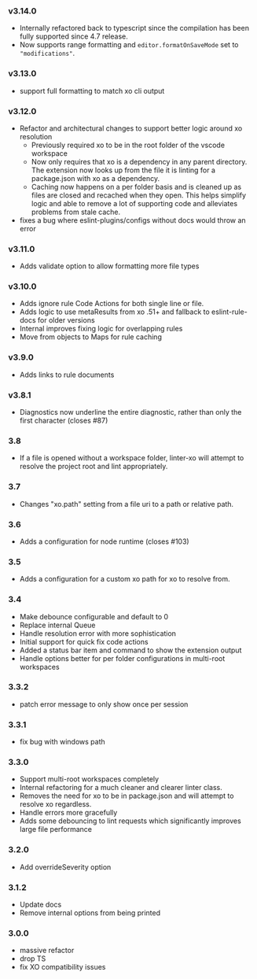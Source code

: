### v3.14.0

- Internally refactored back to typescript since the compilation has been fully supported since 4.7 release.
- Now supports range formatting and `editor.formatOnSaveMode` set to `"modifications"`.

### v3.13.0

- support full formatting to match xo cli output

### v3.12.0

- Refactor and architectural changes to support better logic around xo resolution
  - Previously required xo to be in the root folder of the vscode workspace
  - Now only requires that xo is a dependency in any parent directory. The extension now looks up from the file it is linting for a package.json with xo as a dependency.
  - Caching now happens on a per folder basis and is cleaned up as files are closed and recached when they open. This helps simplify logic and able to remove a lot of supporting code and alleviates problems from stale cache.
- fixes a bug where eslint-plugins/configs without docs would throw an error

### v3.11.0

- Adds validate option to allow formatting more file types

### v3.10.0

- Adds ignore rule Code Actions for both single line or file.
- Adds logic to use metaResults from xo .51+ and fallback to eslint-rule-docs for older versions
- Internal improves fixing logic for overlapping rules
- Move from objects to Maps for rule caching

### v3.9.0

- Adds links to rule documents

### v3.8.1

- Diagnostics now underline the entire diagnostic, rather than only the first character (closes #87)

### 3.8

- If a file is opened without a workspace folder, linter-xo will attempt to resolve the project root and lint appropriately.

### 3.7

- Changes "xo.path" setting from a file uri to a path or relative path.

### 3.6

- Adds a configuration for node runtime (closes #103)

### 3.5

- Adds a configuration for a custom xo path for xo to resolve from.

### 3.4

- Make debounce configurable and default to 0
- Replace internal Queue
- Handle resolution error with more sophistication
- Initial support for quick fix code actions
- Added a status bar item and command to show the extension output
- Handle options better for per folder configurations in multi-root workspaces

### 3.3.2

- patch error message to only show once per session

### 3.3.1

- fix bug with windows path

### 3.3.0

- Support multi-root workspaces completely
- Internal refactoring for a much cleaner and clearer linter class.
- Removes the need for xo to be in package.json and will attempt to resolve xo regardless.
- Handle errors more gracefully
- Adds some debouncing to lint requests which significantly improves large file performance

### 3.2.0

- Add overrideSeverity option

### 3.1.2

- Update docs
- Remove internal options from being printed

### 3.0.0

- massive refactor
- drop TS
- fix XO compatibility issues
